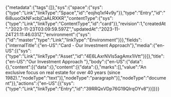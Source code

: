 {"metadata":{"tags":[]},"sys":{"space":{"sys":{"type":"Link","linkType":"Space","id":"eojhq1xf4v9y"}},"type":"Entry","id":"6i8uuoOkNFxcbjCaALRXKR","contentType":{"sys":{"type":"Link","linkType":"ContentType","id":"card"}},"revision":1,"createdAt":"2023-11-23T03:09:59.597Z","updatedAt":"2023-11-24T21:11:46.031Z","environment":{"sys":{"id":"master","type":"Link","linkType":"Environment"}}},"fields":{"internalTitle":{"en-US":"Card - Our Investment Approach"},"media":{"en-US":[{"sys":{"type":"Link","linkType":"Asset","id":"4E6LAxrNVIs5agAmx1iVtt"}}]},"title":{"en-US":"Our Investment Approach "},"body":{"en-US":{"data":{},"content":[{"data":{},"content":[{"data":{},"marks":[],"value":"An exclusive focus on real estate for over 40 years (since 1982).","nodeType":"text"}],"nodeType":"paragraph"}],"nodeType":"document"}},"actions":{"en-US":[{"sys":{"type":"Link","linkType":"Entry","id":"39RRQxVDp76G19QIrqOYv8"}}]}}}